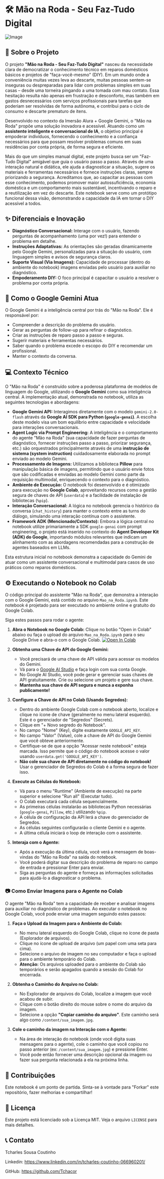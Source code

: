 # 🛠️ Mão na Roda - Seu Faz-Tudo Digital

![Image](https://github.com/user-attachments/assets/0f13b41d-9731-4658-b54f-d241a5845944)

## 📝 Sobre o Projeto

O projeto **"Mão na Roda - Seu Faz-Tudo Digital"** nasceu da necessidade clara de democratizar o conhecimento técnico em reparos domésticos básicos e projetos de "faça-você-mesmo" (DIY). Em um mundo onde a conveniência muitas vezes leva ao descarte, muitas pessoas sentem-se inseguras ou despreparadas para lidar com problemas simples em suas casas – desde uma torneira pingando a uma tomada com mau contato. Essa hesitação resulta não apenas em frustração e desconforto, mas também em gastos desnecessários com serviços profissionais para tarefas que poderiam ser resolvidas de forma autônoma, e contribui para o ciclo de consumo e descarte prematuro de itens.

Desenvolvido no contexto da Imersão Alura + Google Gemini, o "Mão na Roda" propõe uma solução inovadora e acessível. Atuando como um **assistente inteligente e conversacional de IA**, o objetivo principal é empoderar indivíduos, fornecendo o conhecimento e a confiança necessários para que possam resolver problemas comuns em suas residências por conta própria, de forma segura e eficiente.

Mais do que um simples manual digital, este projeto busca ser um "Faz-Tudo Digital" amigável que guia o usuário passo a passo. Através de uma interação natural e didática, ele ajuda a diagnosticar a situação, sugere os materiais e ferramentas necessários e fornece instruções claras, sempre priorizando a segurança. Acreditamos que, ao capacitar as pessoas com esse conhecimento, podemos promover maior autossuficiência, economia doméstica e um comportamento mais sustentável, incentivando o reparo e a reutilização em vez do descarte. Este notebook serve como um protótipo funcional dessa visão, demonstrando a capacidade da IA em tornar o DIY acessível a todos.

## ✨ Diferenciais e Inovação

* **Diagnóstico Conversacional:** Interage com o usuário, fazendo perguntas de acompanhamento (uma por vez!) para entender o problema em detalhe.
* **Instruções Adaptativas:** As orientações são geradas dinamicamente pelo Google Gemini, personalizadas para a situação do usuário, com linguagem simples e avisos de segurança claros.
* **Suporte Visual (Via Imagens):** Capacidade de processar (dentro do ambiente do notebook) imagens enviadas pelo usuário para auxiliar no diagnóstico.
* **Empoderamento DIY:** O foco principal é capacitar o usuário a resolver o problema por conta própria.

## 🧠 Como o Google Gemini Atua

O Google Gemini é a inteligência central por trás do "Mão na Roda". Ele é responsável por:

* Compreender a descrição do problema do usuário.
* Gerar as perguntas de follow-up para refinar o diagnóstico.
* Criar as instruções de reparo passo a passo e seguras.
* Sugerir materiais e ferramentas necessários.
* Saber quando o problema excede o escopo do DIY e recomendar um profissional.
* Manter o contexto da conversa.

## 💻 Contexto Técnico

O "Mão na Roda" é construído sobre a poderosa plataforma de modelos de linguagem do Google, utilizando o **Google Gemini** como sua inteligência central. A implementação atual, demonstrada no notebook, utiliza as seguintes tecnologias e abordagens:

* **Google Gemini API:** Interagimos diretamente com o modelo `gemini-2.0-flash` através da **Google AI SDK para Python (`google-genai`)**. A escolha deste modelo visa um bom equilíbrio entre capacidade e velocidade para interações conversacionais.
* **Agent Logic via Prompt Engineering:** A inteligência e o comportamento do agente "Mão na Roda" (sua capacidade de fazer perguntas de diagnóstico, fornecer instruções passo a passo, priorizar segurança, etc.) são orquestrados principalmente através de uma **instrução de sistema (system instruction)** cuidadosamente elaborada no prompt enviado ao modelo Gemini.
* **Processamento de Imagens:** Utilizamos a biblioteca **Pillow** para manipulação básica de imagens, permitindo que o usuário envie fotos que são codificadas e enviadas ao modelo Gemini como parte da requisição multimodal, enriquecendo o contexto para o diagnóstico.
* **Ambiente de Execução:** O notebook foi desenvolvido e é otimizado para execução no **Google Colab**, aproveitando recursos como a gestão segura de chaves de API (`userdata`) e a facilidade de instalação de bibliotecas (`%pip`).
* **Interação Conversacional:** A lógica no notebook gerencia o histórico da conversa (`chat_history`) para manter o contexto entre as turns do diálogo, simulando uma interação contínua com o assistente.
* **Framework ADK (Mencionado/Contexto):** Embora a lógica central no notebook utilize primariamente a SDK `google-genai` com prompt engineering, o projeto está inserido no contexto do **Agent Developer Kit (ADK) do Google**, importando módulos relevantes que indicam um alinhamento com as abordagens recomendadas para a construção de agentes baseados em LLMs.

Esta estrutura inicial no notebook demonstra a capacidade do Gemini de atuar como um assistente conversacional e multimodal para casos de uso práticos como reparos domésticos.

## ⚙️ Executando o Notebook no Colab

O código principal do assistente "Mão na Roda", que demonstra a interação com o Google Gemini, está contido no arquivo `Mao_na_Roda.ipynb`. Este notebook é projetado para ser executado no ambiente online e gratuito do Google Colab.

Siga estes passos para rodar o agente:


1.  **Abra o Notebook no Google Colab:**
      Clique no botão "Open in Colab" abaixo ou faça o upload do arquivo `Mao_na_Roda.ipynb` para o seu Google Drive e abra-o com o Google Colab.
        [![Open In Colab](https://colab.research.google.com/assets/colab-badge.svg)](https://colab.research.google.com/github/Tchacor/mao_na_roda/blob/main/Mao_na_Roda.ipynb)

3.  **Obtenha uma Chave de API do Google Gemini:**
    * Você precisará de uma chave de API válida para acessar os modelos do Gemini.
    * Vá para o [Google AI Studio](https://aistudio.google.com/) e faça login com sua conta Google.
    * No Google AI Studio, você pode gerar e gerenciar suas chaves de API gratuitamente. Crie ou selecione um projeto e gere sua chave.
    * **Mantenha sua chave de API segura e nunca a exponha publicamente!**

4.  **Configure a Chave de API no Colab (Usando Segredos):**
    * Dentro do ambiente Google Colab com o notebook aberto, localize e clique no ícone de chave (geralmente no menu lateral esquerdo). Este é o gerenciador de "Segredos" (Secrets).
    * Clique em "+ Novo segredo do Notebook".
    * No campo "Nome" (Key), digite exatamente `GOOGLE_API_KEY`.
    * No campo "Valor" (Value), cole a chave de API do Google Gemini que você obteve anteriormente.
    * Certifique-se de que a opção "Acessar neste notebook" esteja marcada. Isso permite que o código do notebook acesse o valor usando `userdata.get('GOOGLE_API_KEY')`.
    * **Não cole sua chave de API diretamente no código do notebook!** Usar o gerenciador de Segredos do Colab é a forma segura de fazer isso.

5.  **Execute as Células do Notebook:**
    * Vá para o menu "Runtime" (Ambiente de execução) na parte superior e selecione "Run all" (Executar tudo).
    * O Colab executará cada célula sequencialmente.
    * As primeiras células instalarão as bibliotecas Python necessárias (`google-genai`, `Pillow`, etc.) utilizando `%pip`.
    * A célula de configuração da API lerá a chave do gerenciador de Segredos.
    * As células seguintes configurarão o cliente Gemini e o agente.
    * A última célula iniciará o loop de interação com o assistente.

6.  **Interaja com o Agente:**
    * Após a execução da última célula, você verá a mensagem de boas-vindas do "Mão na Roda" na saída do notebook.
    * Você poderá digitar sua descrição do problema de reparo no campo de entrada e pressionar Enter para enviar.
    * Siga as perguntas do agente e forneça as informações solicitadas para ajudá-lo a diagnosticar o problema.

### 📷 **Como Enviar Imagens para o Agente no Colab**

O agente "Mão na Roda" tem a capacidade de receber e analisar imagens para auxiliar no diagnóstico de problemas. Ao executar o notebook no Google Colab, você pode enviar uma imagem seguindo estes passos:

1.  **Faça o Upload da Imagem para o Ambiente do Colab:**
    * No menu lateral esquerdo do Google Colab, clique no ícone de pasta (Explorador de arquivos).
    * Clique no ícone de upload de arquivo (um papel com uma seta para cima).
    * Selecione o arquivo de imagem no seu computador e faça o upload para o ambiente temporário do Colab.
    * **Atenção:** Os arquivos uploaded para o ambiente do Colab são temporários e serão apagados quando a sessão do Colab for encerrada.

2.  **Obtenha o Caminho do Arquivo no Colab:**
    * No Explorador de arquivos do Colab, localize a imagem que você acabou de subir.
    * Clique com o botão direito do mouse sobre o nome do arquivo da imagem.
    * Selecione a opção **"Copiar caminho do arquivo"**. Este caminho será algo como `/content/sua_imagem.jpg`.

3.  **Cole o caminho da imagem na Interação com o Agente:**
    * Na área de interação do notebook (onde você digita suas mensagens para o agente), cole o caminho que você copiou no passo anterior (ex: `/content/sua_imagem.jpg`) e pressione Enter.
    * Você pode então fornecer uma descrição opcional da imagem ou fazer sua pergunta relacionada a ela na próxima linha.

## 🤝 Contribuições

Este notebook é um ponto de partida. Sinta-se à vontade para "Forkar" este repositório, fazer melhorias e compartilhar!

## 📄 Licença

Este projeto está licenciado sob a Licença MIT. Veja o arquivo `LICENSE` para mais detalhes.

## 📞 Contato

Tcharles Sousa Coutinho

Linkedin: https://www.linkedin.com/in/tcharles-coutinho-066960201/

GitHub: https://github.com/Tchacor
